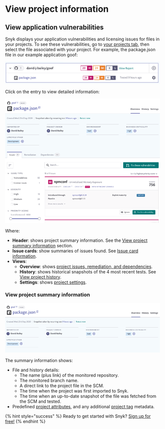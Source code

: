 # View project information

## View application vulnerabilities

Snyk displays your application vulnerabilities and licensing issues for files in your projects. To see these vulnerabilities, go to [your projects tab](https://app.snyk.io/projects), then select the file associated with your project. For example, the package.json file in our example application goof:

![](../../.gitbook/assets/application-vuln.png)

Click on the entry to view detailed information:

![](../../.gitbook/assets/project-page.png)

Where:

* **Header**: shows project summary information. See the [View project summary information](view-project-information.md) section.
* **Issue cards**: show summaries of issues found. See [Issue card information](https://snyk.gitbook.io/user-docs/getting-started/introduction-to-snyk-projects/issue-card-information).
* **Views**:
  * **Overview**: shows [project issues, remediation, and dependencies](https://snyk.gitbook.io/user-docs/getting-started/introduction-to-snyk-projects/view-project-issues-remediations-and-dependencies).
  * **History**: shows historical snapshots of the 4 most recent tests. See [View project history](https://snyk.gitbook.io/user-docs/getting-started/introduction-to-snyk-projects/view-project-history).
  * **Settings**: shows [project settings](https://snyk.gitbook.io/user-docs/getting-started/introduction-to-snyk-projects/view-project-settings).

### View project summary information

![](../../.gitbook/assets/proj-summ.png)

The summary information shows:

* File and history details:
  * The name \(plus link\) of the monitored repository.
  * The monitored branch name.
  * A direct link to the project file in the SCM.
  * The time when the project was first imported to Snyk.
  * The time when an up-to-date snapshot of the file was fetched from the SCM and tested.
* Predefined [project attributes](https://snyk.gitbook.io/user-docs/fixing-and-prioritizing-issues/policies/assign-a-policy-to-project-attributes), and any additional [project tag](https://snyk.gitbook.io/user-docs/getting-started/introduction-to-snyk-projects/project-tags) metadata.

{% hint style="success" %}
Ready to get started with Snyk? [Sign up for free!](https://snyk.io/login?cta=sign-up&loc=footer&page=support_docs_page)
{% endhint %}

